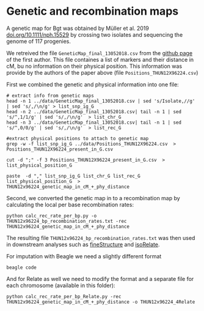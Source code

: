 # Genetic and recombination maps

A genetic map for Bgt was obtained by Müller et al. 2019 [doi.org/10.1111/nph.15529](https://doi.org/10.1111/nph.15529)  by crossing two isolates and sequencing the genome of 117 progenies.

We retreived the file `GeneticMap_final_13052018.csv` from the [github page](https://github.com/MarionCMueller/AvrPm17/tree/main/Figure1) of the first author. This file containes a list of markers and their distance in cM, bu no information on their physical position. This information was provide by the authors of the paper above (file `Positions_THUN12X96224.csv`)

First we combined the genetic and physical information into one file:

```
# extract info from genetic maps 
head -n 1 ../data/GeneticMap_final_13052018.csv | sed 's/Isolate,//g' | sed 's/,/\n/g' > list_snp_ig_G
head -n 2 ../data/GeneticMap_final_13052018.csv| tail -n 1 | sed 's/^,1/1/g' | sed 's/,/\n/g'  > list_chr_G
head -n 3 ../data/GeneticMap_final_13052018.csv| tail -n 1 | sed 's/^,0/0/g' | sed 's/,/\n/g'  > list_rec_G

#extract physical positions to attach to genetic map
grep -w -f list_snp_ig_G ../data/Positions_THUN12X96224.csv  > Positions_THUN12X96224_present_in_G.csv

cut -d ";" -f 3 Positions_THUN12X96224_present_in_G.csv  > list_physical_position_G

paste  -d "," list_snp_ig_G list_chr_G list_rec_G list_physical_position_G  > THUN12x96224_genetic_map_in_cM_+_phy_distance
```

Second, we converted the genetic map in to a recombination map by calculating the local per base recombination rates:

```
python calc_rec_rate_per_bp.py -o THUN12x96224_bp_recombination_rates.txt -rec THUN12x96224_genetic_map_in_cM_+_phy_distance
```
The resulting file `THUN12x96224_bp_recombination_rates.txt` was then used in downstream analyses such as [fineStructure](../fineStructure/fineStructure.md) and [isoRelate](../isoRelate/isoRelate.md).

For imputation with Beagle we need a slightly different format

```
beagle code
```
And for Relate as well we need to modify the format and a separate file for each chromosome (available in this folder):

```
python calc_rec_rate_per_bp_Relate.py -rec THUN12x96224_genetic_map_in_cM_+_phy_distance -o THUN12x96224_4Relate
```
